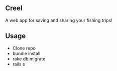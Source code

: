 ## Creel

A web app for saving and sharing your fishing trips!

## Usage

- Clone repo
- bundle install
- rake db:migrate
- rails s
